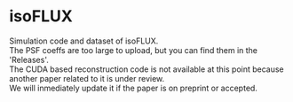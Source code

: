 # isoFLUX
Simulation code and dataset of isoFLUX.<br/>
The PSF coeffs are too large to upload, but you can find them in the 'Releases'. <br/>
The CUDA based reconstruction code is not available at this point because another paper related to it is under review. <br/>
We will inmediately update it if the paper is on preprint or accepted.

